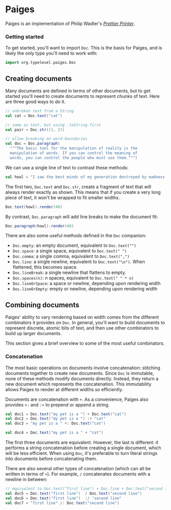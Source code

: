 # Paiges

Paiges is an implementation of Philip Wadler's
[*Prettier Printer*](http://homepages.inf.ed.ac.uk/wadler/papers/prettier/prettier.pdf).

### Getting started

To get started, you'll want to import `Doc`. This is the basis for
Paiges, and is likely the only type you'll need to work with:

```scala mdoc
import org.typelevel.paiges.Doc
```

## Creating documents

Many documents are defined in terms of other documents, but to get
started you'll need to create documents to represent chunks of text.
Here are three good ways to do it.

```scala mdoc
// unbroken text from a String
val cat = Doc.text("cat")

// same as text, but using .toString first
val pair = Doc.str((1, 2))

// allow breaking on word-boundaries
val doc = Doc.paragraph(
  """The basic tool for the manipulation of reality is the
  manipulation of words. If you can control the meaning of
  words, you can control the people who must use them.""")
```

We can use a single line of text to contrast these methods:

```scala mdoc:silent
val howl = "I saw the best minds of my generation destroyed by madness..."
```

The first two, `Doc.text` and `Doc.str`, create a fragment of text that
will always render exactly as shown. This means that if you create a
very long piece of text, it won't be wrapped to fit smaller widths.

```scala mdoc
Doc.text(howl).render(40)
```

By contrast, `Doc.paragraph` will add line breaks to make the document
fit:

```scala mdoc
Doc.paragraph(howl).render(40)
```

There are also some useful methods defined in the `Doc` companion:

 * `Doc.empty`: an empty document, equivalent to `Doc.text("")`
 * `Doc.space`: a single space, equivalent to `Doc.text(" ")`
 * `Doc.comma`: a single comma, equivalent to `Doc.text(",")`
 * `Doc.line`: a single newline, equivalent to  `Doc.text("\n")`. When flattened, this becomes space.
 * `Doc.lineBreak`: a single newline that flattens to empty.
 * `Doc.spaces(n)`: *n* spaces, equivalent to `Doc.text(" " * n)`
 * `Doc.lineOrSpace`: a space or newline, depending upon rendering width
 * `Doc.lineOrEmpty`: empty or newline, depending upon rendering width

## Combining documents

Paiges' ability to vary rendering based on width comes from the
different combinators it provides on `Doc`. In general, you'll want to
build documents to represent discrete, atomic bits of text, and then
use other combinators to build up larger documents.

This section gives a brief overview to some of the most useful
combinators.

### Concatenation

The most basic operations on documents involve concatenation: stitching
documents together to create new documents. Since `Doc` is immutable,
none of these methods modify documents directly. Instead, they return a
new document which represents the concatenation. This immutability
allows Paiges to render at different widths so efficiently.

Documents are concatenation with `+`. As a convenience, Paiges also
provides `+:` and `:+` to prepend or append a string.

```scala mdoc
val doc1 = Doc.text("my pet is a ") + Doc.text("cat")
val doc2 = Doc.text("my pet is a ") :+ "cat"
val doc3 = "my pet is a " +: Doc.text("cat")

val doc4 = Doc.text("my pet is a " + "cat")
```

The first three documents are equivalent. However, the last is
different: it performs a string concatenation before creating a single
document, which will be less efficient. When using `Doc`, it's
preferable to turn literal strings into documents before concatenating
them.

There are also several other types of concatenation (which can all be
written in terms of `+`). For example, `/` concatenates documents with
a newline in between:

```scala mdoc
// equivalent to Doc.text("first line") + Doc.line + Doc.text("second line")
val doc5 = Doc.text("first line")  / Doc.text("second line")
val doc6 = Doc.text("first line")  :/ "second line"
val doc7 = "first line" /: Doc.text("second line")
```
